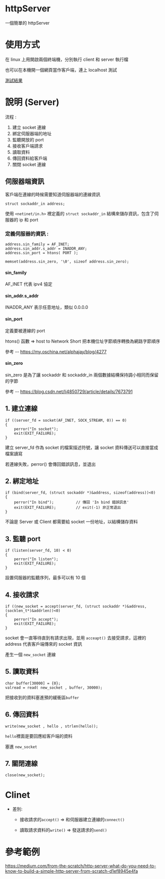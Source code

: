 # httpServer

一個簡單的 httpServer

# 使用方式

在 linux 上用開啟兩個終端機，分別執行 client 和 server 執行檔

也可以在本機開一個網頁當作客戶端，連上 localhost 測試

[測試結果](img)

# 說明 (Server)

流程 :

  1. 建立 socket 連線    
  2. 綁定伺服器端的地址
  3. 監聽開放的 port
  4. 接收客戶端請求 
  5. 讀取資料
  6. 傳回資料給客戶端
  7. 關閉 socket 連線
  
## 伺服器端資訊

客戶端在連線的時候需要知道伺服器端的連線資訊

```
struct sockaddr_in address;
```

使用 `<netinet/in.h>` 裡定義的 `struct sockaddr_in` 結構來儲存資訊，包含了伺服器的 ip 和 port

### 定義伺服器的資訊 :
```
address.sin_family = AF_INET;          
address.sin_addr.s_addr = INADDR_ANY;   
address.sin_port = htons( PORT );

memset(address.sin_zero, '\0', sizeof address.sin_zero);
```
#### sin_family

AF_INET 代表 ipv4 協定

#### sin_addr.s_addr

INADDR_ANY 表示任意地址，類似 0.0.0.0

#### sin_port

定義要被連線的 port

htons() 函數 => host to Network Short 把本機位址字節順序轉換為網路字節順序

參考 -- https://my.oschina.net/alphajay/blog/4277

#### sin_zero

sin_zero 是為了讓 sockaddr 和 sockaddr_in 兩個數據結構保持調小相同而保留的字節

參考 -- https://blog.csdn.net/li4850729/article/details/7673791

## 1. 建立連線

```
if ((server_fd = socket(AF_INET, SOCK_STREAM, 0)) == 0)
{
    perror("In socket");
    exit(EXIT_FAILURE);
}
```
建立 server_fd 作為 socket 的檔案描述符號，讓 socket 資料傳送可以直接當成檔案讀寫

若連線失敗，perror() 會傳回錯誤訊息，並退出

## 2. 綁定地址

```
if (bind(server_fd, (struct sockaddr *)&address, sizeof(address))<0)
{
    perror("In bind");          // 傳回 'In bind 錯誤訊息'
    exit(EXIT_FAILURE);         // exit(-1) 非正常退出
}
```
不論是 Server 或 Client 都需要給 socket 一份地址，以結構儲存資料

## 3. 監聽 port

```
if (listen(server_fd, 10) < 0)  
{
    perror("In listen");
    exit(EXIT_FAILURE);
}
```
設置伺服器的監聽序列，最多可以有 10 個

## 4. 接收請求

```
if ((new_socket = accept(server_fd, (struct sockaddr *)&address, (socklen_t*)&addrlen))<0)
{
    perror("In accept");
    exit(EXIT_FAILURE);
}
```
socket 會一直等待直到有請求出現，並用 `acceapt()` 去接受請求，這裡的 address 代表客戶端傳來的 socket 資訊

產生一個 `new_socket` 連線

## 5. 讀取資料

```
char buffer[30000] = {0};
valread = read( new_socket , buffer, 30000);
```
把接收到的資料塞進預的緩衝區`buffer`

## 6. 傳回資料

`write(new_socket , hello , strlen(hello));`

`hello`裡面是要回應給客戶端的資料

塞進 `new_socket` 

## 7. 關閉連線

`close(new_socket);`

# Clinet

* 差別:

  * 接收請求的`accept()` => 和伺服器建立連線的`connect()`
  
  * 讀取請求資料的`write()` => 發送請求的`send()` 

# 參考範例
https://medium.com/from-the-scratch/http-server-what-do-you-need-to-know-to-build-a-simple-http-server-from-scratch-d1ef8945e4fa
